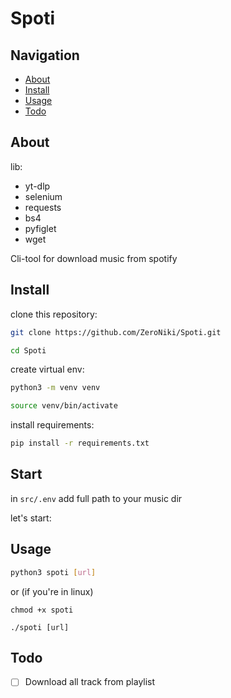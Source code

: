 # Spoti

## Navigation

- [About](https://github.com/ZeroNiki/Spoti?tab=readme-ov-file#About)
- [Install](https://github.com/ZeroNiki/Spoti?tab=readme-ov-file#Install)
- [Usage](https://github.com/ZeroNiki/Spoti?tab=readme-ov-file#Usage)
- [Todo](https://github.com/ZeroNiki/Spoti?tab=readme-ov-file#Todo)

## About

lib:

- yt-dlp
- selenium
- requests
- bs4
- pyfiglet
- wget

Cli-tool for download music from spotify

## Install

clone this repository:

```sh
git clone https://github.com/ZeroNiki/Spoti.git
```

```sh
cd Spoti
```

create virtual env:

```sh
python3 -m venv venv
```

```sh
source venv/bin/activate
```

install requirements:

```sh
pip install -r requirements.txt
```

## Start

in `src/.env` add full path to your music dir

let's start:

## Usage

```sh
python3 spoti [url]
```

or (if you're in linux)

```
chmod +x spoti

./spoti [url]
```

## Todo

- [ ] Download all track from playlist
